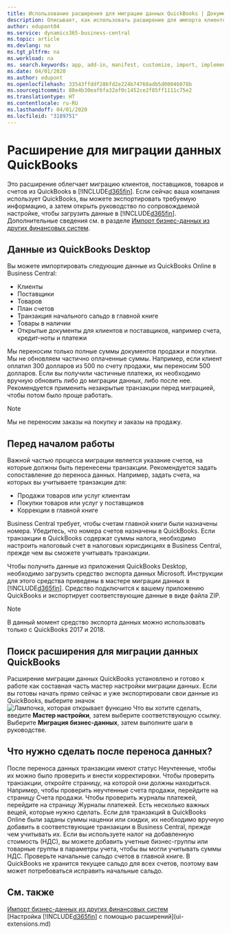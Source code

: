 ```yaml
---
title: Использование расширения для миграции данных QuickBooks | Документация Майкрософт
description: Описывает, как использовать расширение для импорта клиентов, поставщиков, товаров и счетов из QuickBooks Desktop в Business Central.
author: edupont04
ms.service: dynamics365-business-central
ms.topic: article
ms.devlang: na
ms.tgt_pltfrm: na
ms.workload: na
ms. search.keywords: app, add-in, manifest, customize, import, implement
ms.date: 04/01/2020
ms.author: edupont
ms.openlocfilehash: 33543ffddf286fd2e224b74768adb5d00046078b
ms.sourcegitcommit: 88e4b30eaf6fa32af0c1452ce2f85ff1111c75e2
ms.translationtype: HT
ms.contentlocale: ru-RU
ms.lasthandoff: 04/01/2020
ms.locfileid: "3189751"
---
```

# <a name="the-quickbooks-data-migration-extension"></a>Расширение для миграции данных QuickBooks
Это расширение облегчает миграцию клиентов, поставщиков, товаров и счетов из QuickBooks в [!INCLUDE[d365fin](includes/d365fin_md.md)]. Если сейчас ваша компания использует QuickBooks, вы можете экспортировать требуемую информацию, а затем открыть руководство по сопровождаемой настройке, чтобы загрузить данные в [!INCLUDE[d365fin](includes/d365fin_md.md)].  
Дополнительные сведения см. в разделе [Импорт бизнес-данных из других финансовых систем](across-import-data-configuration-packages.md).

## <a name="data-from-quickbooks-desktop"></a>Данные из QuickBooks Desktop
 
Вы можете импортировать следующие данные из QuickBooks Online в Business Central:

- Клиенты  
- Поставщики  
- Товаров  
- План счетов  
- Транзакция начального сальдо в главной книге  
- Товары в наличии  
- Открытые документы для клиентов и поставщиков, например счета, кредит-ноты и платежи  

Мы переносим только полные суммы документов продажи и покупки. Мы не обновляем частично оплаченные суммы. Например, если клиент оплатил 300 долларов из 500 по счету продажи, мы переносим 500 долларов. Если вы получили частичные платежи, их необходимо вручную обновить либо до миграции данных, либо после нее. Рекомендуется применить незакрытые транзакции перед миграцией, чтобы потом было проще работать.

> [!NOTE]
> Мы не переносим заказы на покупку и заказы на продажу.

## <a name="before-you-start"></a>Перед началом работы
Важной частью процесса миграции является указание счетов, на которые должны быть перенесены транзакции. Рекомендуется задать сопоставление до переноса данных. Например, задать счета, на которых вы учитываете транзакции для:

- Продажи товаров или услуг клиентам  
- Покупки товаров или услуг у поставщиков  
- Коррекции в главной книге  

Business Central требует, чтобы счетам главной книги были назначены номера. Убедитесь, что номера счетов назначены в QuickBooks.
Если транзакции в QuickBooks содержат суммы налога, необходимо настроить налоговый счет в налоговых юрисдикциях в Business Central, прежде чем вы сможете учитывать транзакции.

Чтобы получить данные из приложения QuickBooks Desktop, необходимо загрузить средство экспорта данных Microsoft.  Инструкции для этого средства приведены в мастере миграции данных в [!INCLUDE[d365fin](includes/d365fin_md.md)]. Средство подключится к вашему приложению QuickBooks и экспортирует соответствующие данные в виде файла ZIP.  

> [!NOTE]
> В данный момент средство экспорта данных можно использовать только с QuickBooks 2017 и 2018.

## <a name="finding-the-quickbooks-data-migration-extension"></a>Поиск расширения для миграции данных QuickBooks
Расширение миграции данных QuickBooks установлено и готово к работе как составная часть мастер настройки миграции данных. Если вы готовы начать прямо сейчас и уже экспортировали свои данные из QuickBooks, выберите значок ![Лампочка, которая открывает функцию Что вы хотите сделать](media/ui-search/search_small.png "Что вы хотите сделать"), введите **Мастер настройки**, затем выберите соответствующую ссылку. Выберите **Миграция бизнес-данных**, затем выполните шаги в руководстве.  

## <a name="what-do-i-do-after-i-migrate-data"></a>Что нужно сделать после переноса данных?
После переноса данных транзакции имеют статус Неучтенные, чтобы их можно было проверить и внести корректировки. Чтобы проверить транзакции, откройте страницу, на которой они должны находиться. Например, чтобы проверить неучтенные счета продажи, перейдите на страницу Счета продажи. Чтобы проверить журналы платежей, перейдите на страницу Журналы платежей.
Есть несколько важных вещей, которые нужно сделать. Если для транзакций в QuickBooks Online были заданы суммы наценки или скидки, их необходимо вручную добавить в соответствующие транзакции в Business Central, прежде чем учитывать их.
Если вы используете налог на добавленную стоимость (НДС), вы можете добавить учетные бизнес-группы или товарные группы в параметры учета, чтобы вы могли учитывать суммы НДС.
Проверьте начальные сальдо счетов в главной книге. В QuickBooks не хранится текущее сальдо для всех счетов, поэтому вам может потребоваться исправить начальные сальдо.

## <a name="see-also"></a>См. также
[Импорт бизнес-данных из других финансовых систем](across-import-data-configuration-packages.md)  
[Настройка [!INCLUDE[d365fin](includes/d365fin_md.md)] с помощью расширений](ui-extensions.md)  
